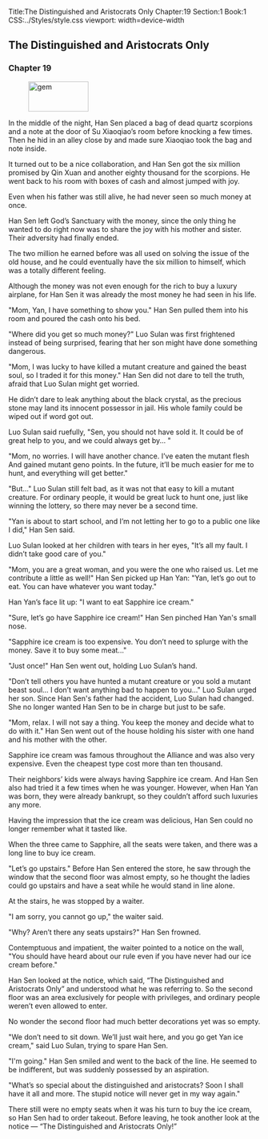 Title:The Distinguished and Aristocrats Only 
Chapter:19 
Section:1 
Book:1 
CSS:../Styles/style.css 
viewport: width=device-width
  
## The Distinguished and Aristocrats Only
### Chapter 19 
<figure>
	<img src="../Images/gem.gif" alt="gem" id="gem" width="120" height="60" />
</figure>
  

  
  In the middle of the night, Han Sen placed a bag of dead quartz scorpions and a note at the door of Su Xiaoqiao’s room before knocking a few times. Then he hid in an alley close by and made sure Xiaoqiao took the bag and note inside.

It turned out to be a nice collaboration, and Han Sen got the six million promised by Qin Xuan and another eighty thousand for the scorpions. He went back to his room with boxes of cash and almost jumped with joy.

Even when his father was still alive, he had never seen so much money at once.

Han Sen left God’s Sanctuary with the money, since the only thing he wanted to do right now was to share the joy with his mother and sister. Their adversity had finally ended.

The two million he earned before was all used on solving the issue of the old house, and he could eventually have the six million to himself, which was a totally different feeling.

Although the money was not even enough for the rich to buy a luxury airplane, for Han Sen it was already the most money he had seen in his life.

"Mom, Yan, I have something to show you." Han Sen pulled them into his room and poured the cash onto his bed.

"Where did you get so much money?" Luo Sulan was first frightened instead of being surprised, fearing that her son might have done something dangerous.

"Mom, I was lucky to have killed a mutant creature and gained the beast soul, so I traded it for this money." Han Sen did not dare to tell the truth, afraid that Luo Sulan might get worried.

He didn’t dare to leak anything about the black crystal, as the precious stone may land its innocent possessor in jail. His whole family could be wiped out if word got out.

Luo Sulan said ruefully, "Sen, you should not have sold it. It could be of great help to you, and we could always get by... "

"Mom, no worries. I will have another chance. I’ve eaten the mutant flesh And gained mutant geno points. In the future, it’ll be much easier for me to hunt, and everything will get better."

"But..." Luo Sulan still felt bad, as it was not that easy to kill a mutant creature. For ordinary people, it would be great luck to hunt one, just like winning the lottery, so there may never be a second time.

"Yan is about to start school, and I’m not letting her to go to a public one like I did," Han Sen said.

Luo Sulan looked at her children with tears in her eyes, "It’s all my fault. I didn’t take good care of you."

"Mom, you are a great woman, and you were the one who raised us. Let me contribute a little as well!" Han Sen picked up Han Yan: "Yan, let’s go out to eat. You can have whatever you want today."

Han Yan’s face lit up: "I want to eat Sapphire ice cream."

"Sure, let’s go have Sapphire ice cream!" Han Sen pinched Han Yan's small nose.

"Sapphire ice cream is too expensive. You don’t need to splurge with the money. Save it to buy some meat..."

"Just once!" Han Sen went out, holding Luo Sulan’s hand.

"Don’t tell others you have hunted a mutant creature or you sold a mutant beast soul… I don’t want anything bad to happen to you…" Luo Sulan urged her son. Since Han Sen's father had the accident, Luo Sulan had changed. She no longer wanted Han Sen to be in charge but just to be safe.

"Mom, relax. I will not say a thing. You keep the money and decide what to do with it." Han Sen went out of the house holding his sister with one hand and his mother with the other.

Sapphire ice cream was famous throughout the Alliance and was also very expensive. Even the cheapest type cost more than ten thousand.

Their neighbors’ kids were always having Sapphire ice cream. And Han Sen also had tried it a few times when he was younger. However, when Han Yan was born, they were already bankrupt, so they couldn’t afford such luxuries any more.

Having the impression that the ice cream was delicious, Han Sen could no longer remember what it tasted like.

When the three came to Sapphire, all the seats were taken, and there was a long line to buy ice cream.

"Let’s go upstairs." Before Han Sen entered the store, he saw through the window that the second floor was almost empty, so he thought the ladies could go upstairs and have a seat while he would stand in line alone.

At the stairs, he was stopped by a waiter.

"I am sorry, you cannot go up," the waiter said.

"Why? Aren’t there any seats upstairs?" Han Sen frowned.

Contemptuous and impatient, the waiter pointed to a notice on the wall, "You should have heard about our rule even if you have never had our ice cream before."

Han Sen looked at the notice, which said, “The Distinguished and Aristocrats Only” and understood what he was referring to. So the second floor was an area exclusively for people with privileges, and ordinary people weren’t even allowed to enter.

No wonder the second floor had much better decorations yet was so empty.

"We don’t need to sit down. We’ll just wait here, and you go get Yan ice cream," said Luo Sulan, trying to spare Han Sen.

"I'm going." Han Sen smiled and went to the back of the line. He seemed to be indifferent, but was suddenly possessed by an aspiration.

"What’s so special about the distinguished and aristocrats? Soon I shall have it all and more. The stupid notice will never get in my way again."

There still were no empty seats when it was his turn to buy the ice cream, so Han Sen had to order takeout. Before leaving, he took another look at the notice — “The Distinguished and Aristocrats Only!”
